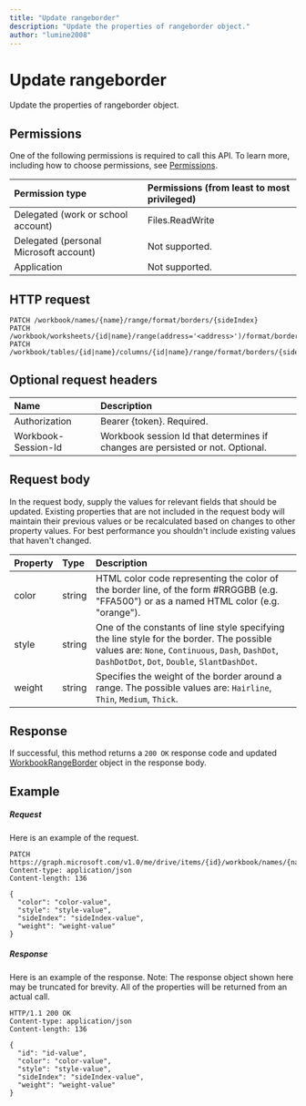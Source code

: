 ```yaml
---
title: "Update rangeborder"
description: "Update the properties of rangeborder object."
author: "lumine2008"
---
```


# Update rangeborder

Update the properties of rangeborder object.
## Permissions
One of the following permissions is required to call this API. To learn more, including how to choose permissions, see [Permissions](/graph/permissions-reference).

|Permission type      | Permissions (from least to most privileged)              |
|:--------------------|:---------------------------------------------------------|
|Delegated (work or school account) | Files.ReadWrite    |
|Delegated (personal Microsoft account) | Not supported.    |
|Application | Not supported. |

## HTTP request
<!-- { "blockType": "ignored" } -->
```http
PATCH /workbook/names/{name}/range/format/borders/{sideIndex}
PATCH /workbook/worksheets/{id|name}/range(address='<address>')/format/borders/{sideIndex}
PATCH /workbook/tables/{id|name}/columns/{id|name}/range/format/borders/{sideIndex}
```
## Optional request headers
| Name       | Description|
|:-----------|:-----------|
| Authorization  | Bearer {token}. Required. |
| Workbook-Session-Id  | Workbook session Id that determines if changes are persisted or not. Optional.|

## Request body
In the request body, supply the values for relevant fields that should be updated. Existing properties that are not included in the request body will maintain their previous values or be recalculated based on changes to other property values. For best performance you shouldn't include existing values that haven't changed.

| Property	   | Type	|Description|
|:---------------|:--------|:----------|
|color|string|HTML color code representing the color of the border line, of the form #RRGGBB (e.g. "FFA500") or as a named HTML color (e.g. "orange").|
|style|string|One of the constants of line style specifying the line style for the border. The possible values are: `None`, `Continuous`, `Dash`, `DashDot`, `DashDotDot`, `Dot`, `Double`, `SlantDashDot`.|
|weight|string|Specifies the weight of the border around a range. The possible values are: `Hairline`, `Thin`, `Medium`, `Thick`.|

## Response

If successful, this method returns a `200 OK` response code and updated [WorkbookRangeBorder](../resources/rangeborder.md) object in the response body.
## Example
##### Request
Here is an example of the request.
<!-- {
  "blockType": "request",
  "name": "update_rangeborder"
}-->
```http
PATCH https://graph.microsoft.com/v1.0/me/drive/items/{id}/workbook/names/{name}/range/format/borders/{sideIndex}
Content-type: application/json
Content-length: 136

{
  "color": "color-value",
  "style": "style-value",
  "sideIndex": "sideIndex-value",
  "weight": "weight-value"
}
```
##### Response
Here is an example of the response. Note: The response object shown here may be truncated for brevity. All of the properties will be returned from an actual call.
<!-- {
  "blockType": "response",
  "truncated": true,
  "@odata.type": "microsoft.graph.workbookRangeBorder"
} -->
```http
HTTP/1.1 200 OK
Content-type: application/json
Content-length: 136

{
  "id": "id-value",
  "color": "color-value",
  "style": "style-value",
  "sideIndex": "sideIndex-value",
  "weight": "weight-value"
}
```

<!-- uuid: 8fcb5dbc-d5aa-4681-8e31-b001d5168d79
2015-10-25 14:57:30 UTC -->
<!-- {
  "type": "#page.annotation",
  "description": "Update rangeborder",
  "keywords": "",
  "section": "documentation",
  "tocPath": ""
}-->